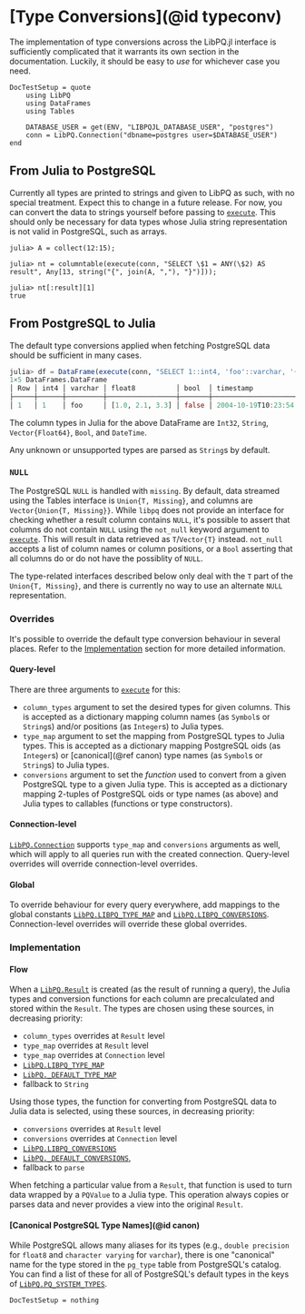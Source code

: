 # [Type Conversions](@id typeconv)

The implementation of type conversions across the LibPQ.jl interface is sufficiently complicated
that it warrants its own section in the documentation.
Luckily, it should be easy to *use* for whichever case you need.

```@meta
DocTestSetup = quote
    using LibPQ
    using DataFrames
    using Tables

    DATABASE_USER = get(ENV, "LIBPQJL_DATABASE_USER", "postgres")
    conn = LibPQ.Connection("dbname=postgres user=$DATABASE_USER")
end
```

## From Julia to PostgreSQL

Currently all types are printed to strings and given to LibPQ as such, with no special treatment.
Expect this to change in a future release.
For now, you can convert the data to strings yourself before passing to [`execute`](@ref).
This should only be necessary for data types whose Julia string representation is not valid in
PostgreSQL, such as arrays.

```jldoctest
julia> A = collect(12:15);

julia> nt = columntable(execute(conn, "SELECT \$1 = ANY(\$2) AS result", Any[13, string("{", join(A, ","), "}")]));

julia> nt[:result][1]
true
```

## From PostgreSQL to Julia

The default type conversions applied when fetching PostgreSQL data should be sufficient in many
cases.

```julia
julia> df = DataFrame(execute(conn, "SELECT 1::int4, 'foo'::varchar, '{1.0, 2.1, 3.3}'::float8[], false, TIMESTAMP '2004-10-19 10:23:54'"))
1×5 DataFrames.DataFrame
│ Row │ int4 │ varchar │ float8          │ bool  │ timestamp           │
├─────┼──────┼─────────┼─────────────────┼───────┼─────────────────────┤
│ 1   │ 1    │ foo     │ [1.0, 2.1, 3.3] │ false │ 2004-10-19T10:23:54 │
```

The column types in Julia for the above DataFrame are `Int32`, `String`, `Vector{Float64}`, `Bool`,
and `DateTime`.

Any unknown or unsupported types are parsed as `String`s by default.

### `NULL`

The PostgreSQL `NULL` is handled with `missing`.
By default, data streamed using the Tables interface is `Union{T, Missing}`, and columns are
`Vector{Union{T, Missing}}`.
While `libpq` does not provide an interface for checking whether a result column contains `NULL`,
it's possible to assert that columns do not contain `NULL` using the `not_null` keyword argument to
[`execute`](@ref).
This will result in data retrieved as `T`/`Vector{T}` instead.
`not_null` accepts a list of column names or column positions, or a `Bool` asserting that all
columns do or do not have the possiblity of `NULL`.

The type-related interfaces described below only deal with the `T` part of the `Union{T, Missing}`,
and there is currently no way to use an alternate `NULL` representation.

### Overrides

It's possible to override the default type conversion behaviour in several places.
Refer to the [Implementation](@ref) section for more detailed information.

#### Query-level

There are three arguments to [`execute`](@ref) for this:

* `column_types` argument to set the desired types for given columns.
  This is accepted as a dictionary mapping column names (as `Symbol`s or `String`s) and/or positions
  (as `Integer`s) to Julia types.
* `type_map` argument to set the mapping from PostgreSQL types to Julia types.
  This is accepted as a dictionary mapping PostgreSQL oids (as `Integer`s) or [canonical](@ref canon)
  type names (as `Symbol`s or `String`s) to Julia types.
* `conversions` argument to set the *function* used to convert from a given PostgreSQL type to a
  given Julia type.
  This is accepted as a dictionary mapping 2-tuples of PostgreSQL oids or type names (as above) and
  Julia types to callables (functions or type constructors).

#### Connection-level

[`LibPQ.Connection`](@ref) supports `type_map` and `conversions` arguments as well, which will apply
to all queries run with the created connection.
Query-level overrides will override connection-level overrides.

#### Global

To override behaviour for every query everywhere, add mappings to the global constants
[`LibPQ.LIBPQ_TYPE_MAP`](@ref) and [`LibPQ.LIBPQ_CONVERSIONS`](@ref).
Connection-level overrides will override these global overrides.

### Implementation

#### Flow

When a [`LibPQ.Result`](@ref) is created (as the result of running a query), the Julia types and
conversion functions for each column are precalculated and stored within the `Result`.
The types are chosen using these sources, in decreasing priority:

* `column_types` overrides at `Result` level
* `type_map` overrides at `Result` level
* `type_map` overrides at `Connection` level
* [`LibPQ.LIBPQ_TYPE_MAP`](@ref)
* [`LibPQ._DEFAULT_TYPE_MAP`](@ref)
* fallback to `String`

Using those types, the function for converting from PostgreSQL data to Julia data is selected,
using these sources, in decreasing priority:

* `conversions` overrides at `Result` level
* `conversions` overrides at `Connection` level
* [`LibPQ.LIBPQ_CONVERSIONS`](@ref)
* [`LibPQ._DEFAULT_CONVERSIONS`](@ref),
* fallback to `parse`

When fetching a particular value from a `Result`, that function is used to turn data wrapped by a
`PQValue` to a Julia type.
This operation always copies or parses data and never provides a view into the original `Result`.

#### [Canonical PostgreSQL Type Names](@id canon)

While PostgreSQL allows many aliases for its types (e.g., `double precision` for `float8` and
`character varying` for `varchar`), there is one "canonical" name for the type stored in the
`pg_type` table from PostgreSQL's catalog.
You can find a list of these for all of PostgreSQL's default types in the keys of
[`LibPQ.PQ_SYSTEM_TYPES`](@ref).

```@meta
DocTestSetup = nothing
```
